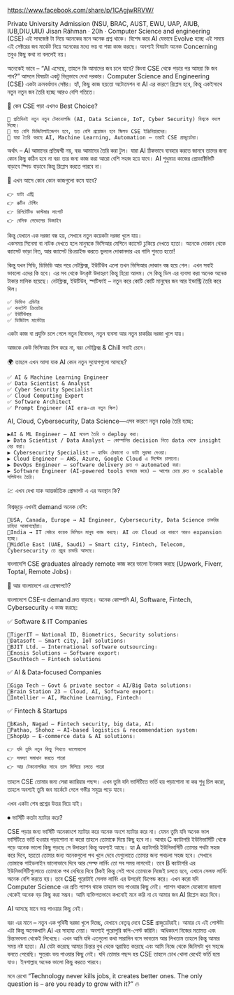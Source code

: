 https://www.facebook.com/share/p/1CAgjwRRVW/

Private University Admission (NSU, BRAC, AUST, EWU, UAP, AIUB, IUB,DIU,UIU)
Jisan Ráhman
 ·
20h
 ·
Computer Science and engineering (CSE) এই সাবজেক্ট টা নিয়ে অনেকের মনে অনেক প্রশ্ন থাকে। বিশেষ করে AI যেভাবে Evolve হচ্ছে এই সময়ে এই সেক্টরের জব মার্কেট নিয়ে অনেকের মধ্যে ভয় বা শঙ্কা কাজ করছে। অবশ্যই বিষয়টা অনেক Concerning তবুও কিছু কথা না বললেই নয়।

অনেকেই ভাবে – “AI এসেছে, তাহলে কি আমাদের জব চলে যাবে? কিংবা CSE থেকে পড়ার পর আমরা কি জব পাব?” আসলে বিষয়টা একটু ভিন্নভাবে দেখা দরকার। Computer Science and Engineering (CSE) একটা ক্রমবর্ধমান সেক্টর। হ্যাঁ, কিছু কাজ হয়তো অটোমেশন বা AI এর কারণে রিপ্লেস হবে, কিন্তু একইসাথে নতুন নতুন জব তৈরি হচ্ছে আরও বেশি গতিতে।

🌟 কেন CSE পড়া এখনও Best Choice?

    🔹 প্রতিদিনই নতুন নতুন টেকনোলজি (AI, Data Science, IoT, Cyber Security) বিশ্বকে বদলে দিচ্ছে।
    🔹 যত বেশি ডিজিটালাইজেশন হবে, তত বেশি প্রয়োজন হবে স্কিলড CSE ইঞ্জিনিয়ারদের।
    🔹 যারা তৈরি করছে AI, Machine Learning, Automation – তারাই CSE গ্রাজুয়েটরা।

অর্থাৎ – AI আমাদের প্রতিদ্বন্দ্বী নয়, বরং আমাদের তৈরি করা টুল। যারা AI ঠিকভাবে ব্যবহার করতে জানবে তাদের জন্য কোন কিছু কঠিন হবে না বরং তার জন্য কাজ করা আরো বেশি সহজ হয়ে যাবে। AI শুধুমাত্র কাজের প্রোডাক্টিভিটি বাড়াবে স্পিড বাড়াবে কিন্তু রিপ্লেস করতে পারবে না। 

🛑 এখন আসে কোন কোন কাজগুলো কমে যাবে?

    👉 ডাটা এন্ট্রি
    👉 রুটিন টেস্টিং
    👉 রিপিটেটিভ কাস্টমার সাপোর্ট
    👉 বেসিক লেভেলের ডিজাইন 

কিন্তু যেখানে এক দরজা বন্ধ হয়, সেখানে নতুন কয়েকটা দরজা খুলে যায়।  
একসময় সিনেমা বা নাটক দেখতে হলে মানুষকে ভিসিআর মেশিনে ক্যাসেট ঢুকিয়ে দেখতে হতো। অনেকে দোকান থেকে ক্যাসেট ভাড়া নিত, আর ক্যাসেট রিওয়াইন্ড করতে ভুললে দোকানদার এর গালি শুনতে হতো!

কিন্তু যখন সিডি, ডিভিডি আর পরে নেটফ্লিক্স, ইউটিউব এলো তখন ভিসিআর দোকান বন্ধ হয়ে গেল। এখন সবাই ভাবলো এদের কি হবে। এর সব থেকে উৎকৃষ্ট উদাহরণ কিন্তু হিরো আলম। সে কিন্তু ডিস এর ব্যবসা করা অনেক অনেক টাকার মালিক হয়েছে।
নেটফ্লিক্স, ইউটিউব, স্পটিফাই – নতুন করে কোটি কোটি মানুষের জব আর ইন্ডাস্ট্রি তৈরি করে দিল।

    ✅ ভিডিও এডিটর
    ✅ কনটেন্ট ক্রিয়েটর
    ✅ ইউটিউবার
    ✅ ডিজিটাল মার্কেটার

একটা কাজ বা প্রযুক্তি চলে গেলে নতুন বিনোদন, নতুন ব্যবসা আর নতুন চাকরির দরজা খুলে যায়।

আজকে কেউ ভিসিআর মিস করে না, বরং নেটফ্লিক্স & Chill সবাই চেনে। 

🌍 তাহলে এখন আসা যাক AI কোন নতুন সুযোগগুলো আসছে?

    ✅ AI & Machine Learning Engineer
    ✅ Data Scientist & Analyst
    ✅ Cyber Security Specialist
    ✅ Cloud Computing Expert
    ✅ Software Architect
    ✅ Prompt Engineer (AI era-এর নতুন স্কিল)

AI, Cloud, Cybersecurity, Data Science—এসব কারণে নতুন role তৈরি হচ্ছে:

    ▶AI & ML Engineer – AI মডেল তৈরি ও deploy করা।
    ▶ Data Scientist / Data Analyst – কোম্পানির decision নিতে data থেকে insight বের করা।
    ▶ Cybersecurity Specialist – হ্যাকিং ঠেকানো ও ডাটা সুরক্ষা দেওয়া।
    ▶ Cloud Engineer – AWS, Azure, Google Cloud এ সিস্টেম চালানো।
    ▶ DevOps Engineer – software delivery দ্রুত ও automated করা।
    ▶ Software Engineer (AI-powered tools ব্যবহার করে) – আগের চেয়ে দ্রুত ও scalable সলিউশন তৈরি।

 💹 এখন দেখা যাক  আন্তর্জাতিক প্রেক্ষাপট এ এর অবস্থান কি?

বিশ্বজুড়ে এখনই demand অনেক বেশি:

    🔹USA, Canada, Europe → AI Engineer, Cybersecurity, Data Science চাকরির চাহিদা আকাশছোঁয়া।
    🔹India → IT সেক্টরে কয়েক মিলিয়ন মানুষ কাজ করছে। AI এবং Cloud এর কারণে আরও expansion হচ্ছে।
    🔹Middle East (UAE, Saudi) → Smart city, Fintech, Telecom, Cybersecurity তে প্রচুর চাকরি আসছে।

বাংলাদেশি CSE graduates already remote কাজ করে ভালো ইনকাম করছে (Upwork, Fiverr, Toptal, Remote Jobs)।

🤔 আর বাংলাদেশে এর প্রেক্ষাপটে?

বাংলাদেশে CSE-র demand দ্রুত বাড়ছে। অনেক কোম্পানি AI, Software, Fintech, Cybersecurity এ কাজ করছে:

✅ Software & IT Companies

    🔹TigerIT – National ID, Biometrics, Security solutions।
    🔹Datasoft – Smart city, IoT solutions।
    🔹BJIT Ltd. – International software outsourcing।
    🔹Enosis Solutions – Software export।
    🔹Southtech – Fintech solutions

✅ AI & Data-focused Companies

    🔹Giga Tech – Govt & private sector এ AI/Big Data solutions।
    🔹Brain Station 23 – Cloud, AI, Software export।
    🔹Intellier – AI, Machine Learning, Fintech।

✅ Fintech & Startups

    🔹bKash, Nagad – Fintech security, big data, AI।
    🔹Pathao, Shohoz – AI-based logistics & recommendation system।
    🔹ShopUp – E-commerce data & AI solutions।

    👉 যদি তুমি নতুন কিছু শিখতে ভালোবাসো
    👉 সমস্যা সমাধান করতে পারো
    👉 আর টেকনোলজির সাথে তাল মিলিয়ে চলতে পারো

তাহলে CSE তোমার জন্য সেরা ক্যারিয়ার পছন্দ।
এখন তুমি যদি ভার্সিটিতে ভর্তি হয় পড়াশোনা না কর শুধু চিল করো, তাহলে অবশ্যই তুমি জব মার্কেটে গেলে গভীর সমুদ্রে পড়ে যাবে।

এখন একটা শেষ প্রশ্নের উত্তর দিয়ে যাই। 

⏺ ভার্সিটি কতটা ম্যাটার করে? 

CSE পড়ার জন্য ভার্সিটি অনেকাংশে ম্যাটার করে অনেক অংশে ম্যাটার করে না। যেমন তুমি যদি অনেক ভাল ভার্সিটিতে ভর্তি হওয়ার পড়াশোনা না করো তাহলে তোমাকে দিয়ে কিছু হবে না। আবার C ক্যাটাগরি ইউনিভার্সিটি থেকে পড়ে অনেক ভালো কিছু পড়ছে সে উদাহরণ কিন্তু অবশ্যই আছে। হ্যা A ক্যাটাগরি ইউনিভার্সিটি তোমার পথটা সহজ করে দিবে, হয়তো তোমার জন্য অনেকগুলো পথ খুলে দেবে যেগুলোতে তোমার জন্য পথচলা সহজ হবে। সেখানে তোমাকে গাইডলাইন ভালোভাবে দিবে আর সেল্ফ লার্নিং তো সব সময় লাগবেই। তবে B ক্যাটাগরি এর ইউনিভার্সিটিগুলোতে তোমাকে পথ দেখিয়ে দিবে ঠিকই কিন্তু সেই পথে তোমাকে নিজেই চলতে হবে, এখানে সেলফ লার্নিং অনেক বেশি করতে হয়। তবে CSE পুরোটাই সেলফ লার্নিং এর উপরেই ডিপেন্ড করে। এখন করো যদি Computer Science এর প্রতি প্যাশন থাকে তাহলে ভয় পাওয়ার কিছু নেই। প্যাশন থাকলে যেকোনো জায়গা থেকেই অনেক বড় কিছু করা সম্ভব। আমি ব্যক্তিগতভাবে কখনোই মনে করি না যে আমার জব AI রিপ্লেস করে দিবে। 

AI আসছে মানে ভয় পাওয়ার কিছু নেই।

বরং এর মানে – নতুন এক পৃথিবী দরজা খুলে দিচ্ছে, যেখানে নেতৃত্ব দেবে CSE গ্রাজুয়েটরাই। আমার যে এই পোস্টটা এটা কিন্তু অনেকখানি AI এর সাহায্য নেয়া। অবশ্যই পুরোপুরি কপি-পেস্ট করিনি। অধিকাংশ নিজের মতামত এবং চিন্তাভাবনা থেকেই লিখেছে। এখন আমি যদি এতগুলো কথা সারাদিন বসে ভাবতাম আর লিখতাম তাহলে কিন্তু আমার সময় নষ্ট হতো। AI যেটা করেছে আমার চিন্তার বুথ থেকে ত্বরান্বিত করেছে এবং আমি নিজে থেকে জিনিসটা খুব সহজে বলতে পেরেছি। সুতরাং ভয় পাওয়ার কিছু নেই। যদি তোমার পছন্দ হয় CSE তাহলে চোখ খোলা রেখেই ভর্তি হয়ে যাও। ইনশাল্লাহ অনেক ভালো কিছু করতে পারবে। 

মনে রেখো “Technology never kills jobs, it creates better ones. The only question is – are you ready to grow with it?” 🔥
